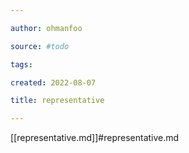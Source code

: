 ```yaml
---

author: ohmanfoo

source: #todo

tags: 

created: 2022-08-07

title: representative

---
```

[[representative.md]]#representative.md